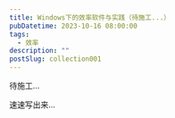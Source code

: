 ```yaml
---
title: Windows下的效率软件与实践（待施工...）
pubDatetime: 2023-10-16 08:00:00
tags:
  - 效率
description: ""
postSlug: collection001
---
```


待施工...

速速写出来...
